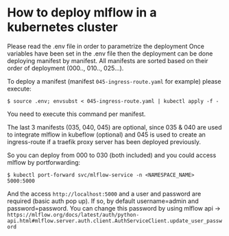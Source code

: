 # How to deploy mlflow in a kubernetes cluster

Please read the .env file in order to parametrize the deployment
Once variables have been set in the .env file then the deployment can be done deploying manifest by manifest.
All manifests are sorted based on their order of deployment (000.., 010.., 025...).

To deploy a manifest (manifest `045-ingress-route.yaml` for example) please execute:
````
$ source .env; envsubst < 045-ingress-route.yaml | kubectl apply -f - 
````
You need to execute this command per manifest.

The last 3 manifests (035, 040, 045) are optional, since 035 & 040 are used to integrate mlflow in kubeflow (optional) and 045 is used to create an ingress-route if a traefik proxy server has been deployed previously.

So you can deploy from 000 to 030 (both included) and you could access mlflow by portforwarding:
````
$ kubectl port-forward svc/mlflow-service -n <NAMESPACE_NAME> 5000:5000
````
And the access `http://localhost:5000` and a user and password are required (basic auth pop up).
If so, by default username=admin and password=password. You can change this password by using mlflow api -> `https://mlflow.org/docs/latest/auth/python-api.html#mlflow.server.auth.client.AuthServiceClient.update_user_password`
